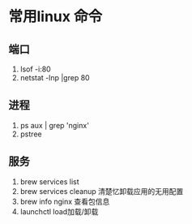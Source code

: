 # 常用linux 命令

## 端口
1. lsof -i:80
2. netstat -lnp |grep 80

## 进程
1. ps aux | grep 'nginx'
2. pstree

## 服务
1. brew services list
2. brew services cleanup 清楚忆卸载应用的无用配置
3. brew info nginx 查看包信息
4. launchctl load加载/卸载